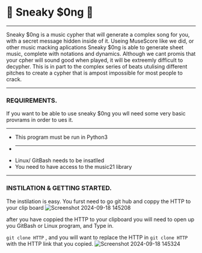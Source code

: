 # 🎵 Sneaky $0ng 🎵
___
Sneaky $0ng is a music cypher that will generate a complex song for you, with a secret message hidden inside of it. Useing MuseScore like we did, or other music macking aplications Sneaky $0ng is able to generate sheet music, complete with notations and dynamics. 
Although we cant promis that your cpher will sound good when played, it will be extreemly difficult to decypher. This is in part to the complex series of beats utulising different pitches to create a cypher that is ampost impossible for most people to crack. 
___
### REQUIREMENTS.         
If you want to be able to use sneaky $0ng you wll need some very basic provrams in order to ues it. 
___
-  This program must be run in Python3
-  _____________________________________
-  Linux/ GitBash needs to be insatlled
-  You need to have access to the music21 library
___
### INSTILATION & GETTING STARTED.
The instilation is easy. You furst need to go git hub and coppy the HTTP to your clip board
![Screenshot 2024-09-18 145208](https://github.com/user-attachments/assets/ff9936c8-7add-40c5-9343-f2e9e6407c21)

after you have coppied the HTTP to your clipboard you will need to open up you GitBash or Linux program, and Type in.

`git clone HTTP`
, and you will want to replace the HTTP in `git clone HTTP` with the HTTP link that you copied.
![Screenshot 2024-09-18 145324](https://github.com/user-attachments/assets/7a45f7c6-d41a-4983-8536-b03010999b23)
